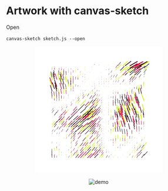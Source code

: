 # Artwork with canvas-sketch


Open
```
canvas-sketch sketch.js --open
```

<p align="center">
  <img src="demo.JPG" width="350" title="demo" atl="demo">
</p>


<p align="center">
  <img src="demo1.JPG" width="350" title="demo" atl="demo">
</p>
